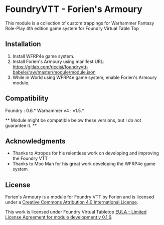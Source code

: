 # FoundryVTT - Forien's Armoury

This module is a collection of custom trappings for Warhammer Fantasy Role-Play 4th edition game system for Foundry Virtual Table Top



## Installation

1. Install WFRP4e game system.
2. Install Forien's Armoury using manifest URL: https://gitlab.com/riccisi/foundryvtt-babele/raw/master/module/module.json
3. While in World using WFRP4e game system, enable Forien's Armoury module.


## Compatibility

Foundry : 0.6.*
Warhammer v4 : v1.5.*

** Module might be compatible below these versions, but I do not guarantee it. **

## Acknowledgments

* Thanks to Atropos for his relentless work on developing and improving the Foundry VTT
* Thanks to Moo Man for his great work developing the WFRP4e game system


## License

Forien's Armoury is a module for Foundry VTT by Forien and is licensed under a [Creative Commons Attribution 4.0 International License](http://creativecommons.org/licenses/by/4.0/).

This work is licensed under Foundry Virtual Tabletop [EULA - Limited License Agreement for module development v 0.1.6](https://foundryvtt.com/article/license/).
